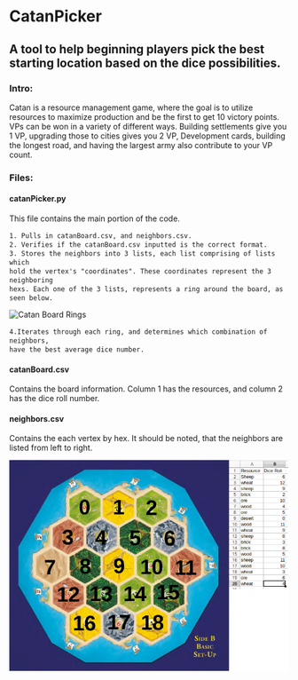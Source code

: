 # CatanPicker
## A tool to help beginning players pick the best starting location based on the dice possibilities.

### Intro:
Catan is a resource management game, where the goal is to utilize resources to maximize production and be the first to get 10 victory points. VPs can be won in a variety of different ways. Building settlements give you 1 VP, upgrading those to cities gives you 2 VP, Development cards, building the longest road, and having the largest army also contribute to your VP count.

### Files:
#### catanPicker.py
  This file contains the main portion of the code.
  
    1. Pulls in catanBoard.csv, and neighbors.csv.
    2. Verifies if the catanBoard.csv inputted is the correct format.
    3. Stores the neighbors into 3 lists, each list comprising of lists which 
    hold the vertex's "coordinates". These coordinates represent the 3 neighboring 
    hexs. Each one of the 3 lists, represents a ring around the board, as seen below.
   ![Catan Board Rings](catanPicker_Rings.jpg=250x250)
    
    4.Iterates through each ring, and determines which combination of neighbors,
    have the best average dice number.    
    
#### catanBoard.csv
  Contains the board information. Column 1 has the resources, and column 2 has the dice roll number.
#### neighbors.csv
  Contains the each vertex by hex. It should be noted, that the neighbors are listed from left to right.
  
  ![Catan Board Setup](catanPicker_w_table.jpg)
